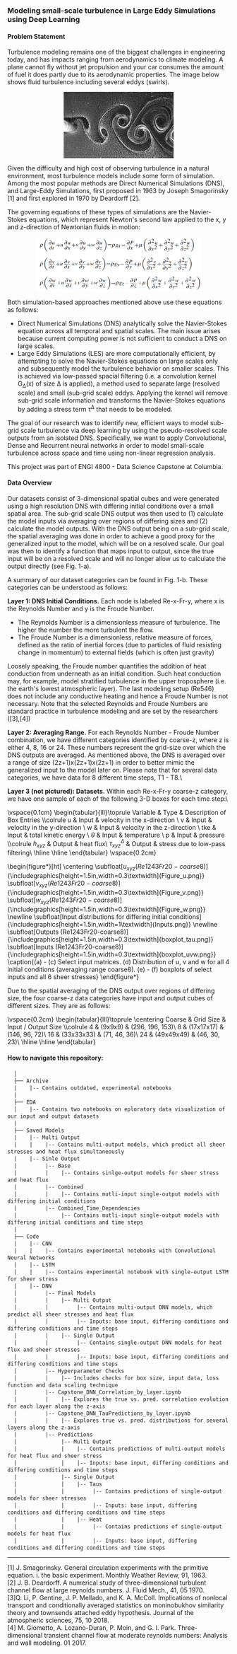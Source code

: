 ### Modeling small-scale turbulence in Large Eddy Simulations using Deep Learning
      
#### Problem Statement
Turbulence modeling remains one of the biggest challenges in engineering today, and has impacts ranging from aerodynamics to climate modeling. A plane cannot fly without jet propulsion and your car consumes the amount of fuel it does partly due to its aerodynamic properties. The image below shows fluid turbulence including several eddys (swirls).

<p align="center">
<img src="Images/Turbulence.png" style="display: block; margin: auto;" height="150" width="250" />

Given the difficulty and high cost of observing turbulence in a natural environment, most turbulence models include some form of simulation. Among the most popular methods are Direct Numerical Simulations (DNS), and Large-Eddy Simulations, first proposed in 1963 by Joseph Smagorinsky [1] and first explored in 1970 by Deardorff [2].

The governing equations of these types of simulations are the Navier-Stokes equations, which represent Newton's second law applied to the x, y and z-direction of Newtonian fluids in motion:

<p align="center">
<img src="Images/Navier_Stokes.png" style="display: block; margin: auto;" height="125" width="375" />

Both simulation-based approaches mentioned above use these equations as follows:

* Direct Numerical Simulations (DNS) analytically solve the Navier-Stokes equation across all temporal and spatial scales. The main issue arises because current computing power is not sufficient to conduct a DNS on large scales.
* Large Eddy Simulations (LES) are more computationally efficient, by attempting to solve the Navier-Stokes equations on large scales only and subsequently  model the turbulence behavior on smaller scales. This is achieved via low-passed spacial filtering (i.e. a convolution kernel <bdi>G<sub>&Delta;</sub>(x)</bdi> of size <bdi>&Delta;</bdi> is applied), a method used to separate large (resolved scale) and small (sub-grid scale) eddys. Applying the kernel will remove sub-grid scale information and transforms the Navier-Stokes equations by adding a stress term <bdi>&tau;<sup>&Delta;</sup></bdi> that needs to be modeled. 

The goal of our research was to identify new, efficient ways to model sub-grid scale turbulence via deep learning by using the pseudo-resolved scale outputs from an isolated DNS. Specifically, we want to apply Convolutional, Dense and Recurrent neural networks in order to model small-scale turbulence across space and time using non-linear regression analysis.

This project was part of ENGI 4800 - Data Science Capstone at Columbia.

#### Data Overview

Our datasets consist of 3-dimensional spatial cubes and  were generated using a high resolution DNS with differing initial conditions over a small spatial area. The sub-grid scale DNS output was then used to (1) calculate the model inputs via averaging over regions of differing sizes and (2) calculate the model outputs. With the DNS output being on a sub-grid scale, the spatial averaging was done in order to achieve a good proxy for the generalized input to the model, which will be on a resolved scale. Our goal was then to identify a function that maps input to output, since the true input will be on a resolved scale and will no longer allow us to calculate the output directly (see Fig. 1-a).

A summary of our dataset categories can be found in Fig. 1-b. These categories can be understood as follows:

<b>Layer 1: DNS Initial Conditions.</b> Each node is labeled Re-x-Fr-y, where x is the Reynolds Number and y is the Froude Number.
* The Reynolds Number is a dimensionless measure of turbulence. The higher the number the more turbulent the flow.
* The Froude Number is a dimensionless, relative measure of forces, defined as the ratio of inertial forces (due to particles of fluid resisting change in momentum) to external fields (which is often just gravity)

Loosely speaking, the Froude number quantifies the addition of heat conduction from underneath as an initial condition. Such heat conduction may, for example, model stratified turbulence in the upper troposphere (i.e. the earth's lowest atmospheric layer). The last modeling setup (Re546) does not include any conductive heating and hence a Froude Number is not necessary. Note that the selected Reynolds and Froude Numbers are standard practice in turbulence modeling and are set by the researchers ([3],[4])

$\textbf{Layer 2: Averaging Range.}$ For each Reynolds Number - Froude Number combination, we have different categories identified by coarse-z, where z is either 4, 8, 16 or 24. These numbers represent the grid-size over which the DNS outputs are averaged. As mentioned above, the DNS is averaged over a range of size (2z+1)x(2z+1)x(2z+1) in order to better mimic the generalized input to the model later on. Please note that for several data categories, we have data for 8 different time steps, T1 - T8.\\

$\textbf{Layer 3 (not pictured): Datasets.}$ Within each Re-x-Fr-y coarse-z category, we have one sample of each of the following 3-D boxes for each time step:\\

\vspace{0.1cm}
\begin{tabular}{lll}\toprule
Variable 	& Type    & Description of Box Entries \\\colrule
 u 			& Input   & velocity in the x-direction \\
 v 			& Input   & velocity in the y-direction \\
 w 			& Input   & velocity in the z-direction \\
 tke 		& Input   & total kinetic energy        \\
 $\theta$ 	& Input   & temperature \\
 p 			& Input	  & pressure	\\\colrule
 $h_{xyz}$ 	& Output  & heat flux\\
 $\tau^{\Delta}_{xyz}$ 	& Output & stress due to low-pass filtering\\
\hline \hline
\end{tabular}
\vspace{0.2cm}

\begin{figure*}[ht]
\centering
\subfloat[$u_{xyz} (Re1243Fr20-coarse8)$]{\includegraphics[height=1.5in,width=0.3\textwidth]{Figure_u.png}}
\subfloat[$v_{xyz} (Re1243Fr20-coarse8)$]{\includegraphics[height=1.5in,width=0.3\textwidth]{Figure_v.png}}
\subfloat[$w_{xyz} (Re1243Fr20-coarse8)$]{\includegraphics[height=1.5in,width=0.3\textwidth]{Figure_w.png}}
\newline
\subfloat[Input distributions for differing initial conditions]
{\includegraphics[height=1.5in,width=1\textwidth]{Inputs.png}}
\newline
\subfloat[Outputs (Re1243Fr20-coarse8)]
{\includegraphics[height=1.5in,width=0.3\textwidth]{boxplot_tau.png}}
\subfloat[Inputs (Re1243Fr20-coarse8)]
{\includegraphics[height=1.5in,width=0.3\textwidth]{boxplot_uvw.png}}
\caption{(a) - (c) Select input matrices. (d) Distribution of u, v and w for all 4 initial conditions (averaging range coarse8). (e) - (f) boxplots of select inputs and all 6 sheer stresses}
\end{figure*}

Due to the spatial averaging of the DNS output over regions of differing size, the four coarse-z data categories have input and output cubes of different sizes. They are as follows:

\vspace{0.2cm}
\begin{tabular}{lll}\toprule
\centering
Coarse 	& Grid Size & Input / Output Size \\\colrule
 4 	& (9x9x9)    &  (296, 196, 153)\\
 8 	& (17x17x17) &  (146, 96, 72)\\
 16 & (33x33x33) & 	(71, 46, 36)\\
 24 & (49x49x49) &  (46, 30, 23)\\
\hline \hline
\end{tabular}


#### How to navigate this repository:

      │
      ├── Archive
      |    |-- Contains outdated, experimental notebooks
      |
      ├── EDA
      │    |-- Contains two notebooks on eploratory data visualization of our input and output datasets
      |
      ├── Saved Models
      |    |-- Multi Output
      |    |    |-- Contains multi-output models, which predict all sheer stresses and heat flux simultaneously
      |    |-- Sinle Output
      |         |-- Base
      |         |    |-- Contains sinlge-output models for sheer stress and heat flux
      |         |-- Combined
      |         |    |-- Contains mutli-input single-output models with differing initial conditions
      |         |-- Combined_Time_Dependencies
      |              |-- Contains mutli-input single-output models with differing initial conditions and time steps
      |
      ├── Code
      |    |-- CNN
      |    |    |-- Contains experimental notebooks with Convolutional Neural Networks
      |    |-- LSTM
      |    |    |-- Contains experimental notebook with single-output LSTM for sheer stress
      |    |-- DNN
      |         |-- Final Models
      |         |    |-- Multi Output
      |         |         |-- Contains multi-output DNN models, which predict all sheer stresses and heat flux
      |         |         |-- Inputs: base input, differing conditions and differing conditions and time steps
      |         |    |-- Single Output
      |         |         |-- Contains single-output DNN models for heat flux and sheer stresses
      |         |         |-- Inputs: base input, differing conditions and differing conditions and time steps
      |         |-- Hyperparameter Checks
      |         |    |-- Includes checks for box size, input data, loss function and data scaling technique
      |         |-- Capstone_DNN_Correlation_by_layer.ipynb
      |         |    |-- Explores the true vs. pred. correlation evolution for each layer along the z-axis
      |         |-- Capstone_DNN_TauPredictions_by_layer.ipynb
      |         |    |-- Explores true vs. pred. distributions for several layers along the z-axis
      |         |-- Predictions
      |              |-- Multi Output
      |              |    |-- Contains predictions of multi-output models for heat flux and sheer stress
      |              |    |-- Inputs: base input, differing conditions and differing conditions and time steps
      |              |-- Single Output
      |              |    |-- Taus
      |              |         |-- Contains predictions of single-output models for sheer stresses
      |              |         |-- Inputs: base input, differing conditions and differing conditions and time steps
      |              |    |-- Heat
      |              |         |-- Contains predictions of single-output models for heat flux
      |              |         |-- Inputs: base input, differing conditions and differing conditions and time steps
--------------------
<bdi style="font-size:10">[1] J. Smagorinsky. General circulation experiments with the primitive equation. i. the basic experiment. Monthly Weather Review, 91, 1963.<br/></bdi>
<bdi style="font-size:10">[2] J. B. Deardorff. A numerical study of three-dimensional turbulent channel flow at large reynolds numbers. J. Fluid Mech., 41, 05 1970.<br/></bdi>
<bdi style="font-size:10">[3]Q. Li, P. Gentine, J. P. Mellado, and K. A. McColl. Implications of nonlocal transport and conditionally averaged statistics on moninobukhov similarity theory and townsends attached eddy hypothesis. Journal of the atmospheric sciences, 75, 10 2018.<br/></bdi>
<bdi style="font-size:10">[4] M. Giometto, A. Lozano-Duran, P. Moin, and G. I. Park. Three-dimensional transient channel flow at moderate reynolds numbers: Analysis and wall modeling. 01 2017.<br/></bdi>
